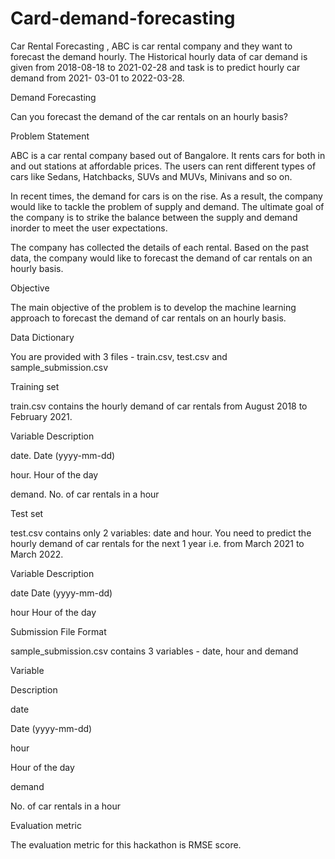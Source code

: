 # Card-demand-forecasting
Car Rental Forecasting , ABC is car rental company and they want to forecast the demand hourly.  The Historical hourly data of car demand  is given from 2018-08-18 to 2021-02-28 and task is to predict hourly car demand from 2021- 03-01 to 2022-03-28. 

Demand Forecasting

Can you forecast the demand of the car rentals on an hourly basis?


Problem Statement

ABC is a car rental company based out of Bangalore. It rents cars for both in and out stations at affordable prices. The users can rent different types of cars like Sedans, Hatchbacks, SUVs and MUVs, Minivans and so on.

In recent times, the demand for cars is on the rise. As a result, the company would like to tackle the problem of supply and demand. The ultimate goal of the company is to strike the balance between the supply and demand inorder to meet the user expectations. 

The company has collected the details of each rental. Based on the past data, the company would like to forecast the demand of car rentals on an hourly basis. 


Objective

The main objective of the problem is to develop the machine learning approach to forecast the demand of car rentals on an hourly basis.


Data Dictionary

You are provided with 3 files - train.csv, test.csv and sample_submission.csv

Training set

train.csv contains the hourly demand of car rentals from August 2018 to February 2021.


Variable Description

date.   Date (yyyy-mm-dd)

hour.   Hour of the day

demand. No. of car rentals in a hour


Test set

test.csv contains only 2 variables: date and hour. You need to predict the hourly demand of car rentals for the next 1 year i.e. from March 2021 to March 2022.


Variable      Description

date          Date (yyyy-mm-dd)

hour          Hour of the day


Submission File Format

sample_submission.csv contains 3 variables - date, hour and demand


Variable

Description

date

Date (yyyy-mm-dd)

hour

Hour of the day

demand

No. of car rentals in a hour


Evaluation metric

The evaluation metric for this hackathon is RMSE score.

